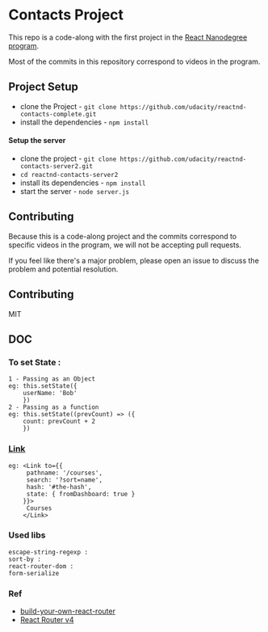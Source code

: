 # Contacts Project

This repo is a code-along with the first project in the [React Nanodegree program](https://www.udacity.com/course/react-nanodegree--nd019).

Most of the commits in this repository correspond to videos in the program.

## Project Setup

* clone the Project - `git clone https://github.com/udacity/reactnd-contacts-complete.git`
* install the dependencies - `npm install`

#### Setup the server
* clone the project - `git clone https://github.com/udacity/reactnd-contacts-server2.git`
* `cd reactnd-contacts-server2`
* install its dependencies - `npm install`
* start the server - `node server.js`

## Contributing

Because this is a code-along project and the commits correspond to specific videos in the program, we will not be accepting pull requests.

If you feel like there's a major problem, please open an issue to discuss the problem and potential resolution.

## Contributing

MIT

## DOC
 ### To set State :
    1 - Passing as an Object
    eg: this.setState({
        userName: 'Bob'
        })
    2 - Passing as a function
    eg: this.setState((prevCount) => ({
        count: prevCount + 2
        })
 ### [Link](https://reacttraining.com/react-router/web/api/Link) 
    eg: <Link to={{
         pathname: '/courses',
         search: '?sort=name',
         hash: '#the-hash',
         state: { fromDashboard: true }
        }}>
         Courses
        </Link>
        
 ### Used libs 
    escape-string-regexp : 
    sort-by : 
    react-router-dom : 
    form-serialize
    
### Ref
 - [build-your-own-react-router](https://tylermcginnis.com/build-your-own-react-router-v4/)
 - [React Router v4](https://tylermcginnis.com/courses/react-router/)
